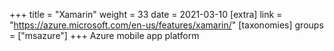 +++
title = "Xamarin"
weight = 33
date = 2021-03-10
[extra]
link = "https://azure.microsoft.com/en-us/features/xamarin/"
[taxonomies]
groups = ["msazure"]
+++
Azure mobile app platform

